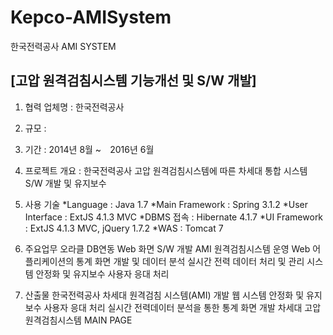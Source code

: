

# Kepco-AMISystem
한국전력공사 AMI SYSTEM


## [고압 원격검침시스템 기능개선 및 S/W 개발]

1. 협력 업체명 : 한국전력공사
2. 규모 :
3. 기간 : 2014년 8월 ~　2016년 6월
4. 프로젝트 개요 : 한국전력공사 고압 원격검침시스템에 따른 차세대 통합 시스템 S/W 개발 및 유지보수

5. 사용 기술 
 *Language : Java 1.7
 *Main Framework : Spring 3.1.2
 *User Interface : ExtJS 4.1.3 MVC
 *DBMS 접속 : Hibernate 4.1.7
 *UI Framework : ExtJS 4.1.3 MVC, jQuery 1.7.2
 *WAS : Tomcat 7

6. 주요업무
 오라클 DB연동 Web 화면 S/W 개발
 AMI 원격검침시스템 운영
 Web 어플리케이션의 통계 화면 개발 및 데이터 분석
 실시간 전력 데이터 처리 및 관리
 시스템 안정화 및 유지보수 사용자 응대 처리

7. 산출물
 한국전력공사 차세대 원격검침 시스템(AMI) 개발
 웹 시스템 안정화 및 유지보수 사용자 응대 처리
 실시간 전력데이터 분석을 통한 통계 화면 개발
 차세대 고압원격검침시스템 MAIN PAGE

